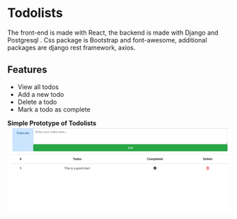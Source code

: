 # Todolists

The front-end is made with React, the backend is made with Django and Postgresql
. Css package is Bootstrap and font-awesome, additional packages are django rest framework, axios.


## Features

* View all todos
* Add a new todo
* Delete a todo
* Mark a todo as complete

**Simple Prototype of Todolists**
![](todolist.gif)
